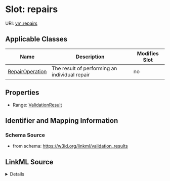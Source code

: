# Slot: repairs

URI: [vm:repairs](https://w3id.org/linkml/validation-model/repairs)



<!-- no inheritance hierarchy -->




## Applicable Classes

| Name | Description | Modifies Slot |
| --- | --- | --- |
[RepairOperation](RepairOperation.md) | The result of performing an individual repair |  no  |







## Properties

* Range: [ValidationResult](ValidationResult.md)





## Identifier and Mapping Information







### Schema Source


* from schema: https://w3id.org/linkml/validation_results




## LinkML Source

<details>
```yaml
name: repairs
from_schema: https://w3id.org/linkml/validation_results
rank: 1000
alias: repairs
owner: RepairOperation
domain_of:
- RepairOperation
range: ValidationResult

```
</details>